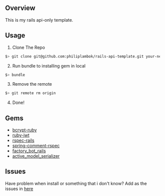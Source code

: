 ## Overview 
This is my rails api-only template. 

## Usage 
1. Clone The Repo 
  ```bash
  $> git clone git@github.com:philiplambok/rails-api-template.git your-new-project-name
  ```
2. Run bundle to installing gem in local 
  ```bash
  $> bundle 
  ```
3. Remove the remote 
  ```bash
  $> git remote rm origin 
  ```
4. Done!
 
## Gems
- [bcrypt-ruby](https://github.com/codahale/bcrypt-ruby)
- [ruby-jwt](https://github.com/jwt/ruby-jwt)
- [rspec-rails](https://github.com/rspec/rspec-rails)
- [spring-comment-rspec](https://github.com/jonleighton/spring-commands-rspec)
- [factory_bot_rails](https://github.com/thoughtbot/factory_bot_rails)
- [active_model_serializer](https://github.com/rails-api/active_model_serializers)

## Issues 
Have problem when install or something that i don't know? 
Add as the issues in [here](https://github.com/philiplambok/rails-api-template/issues)